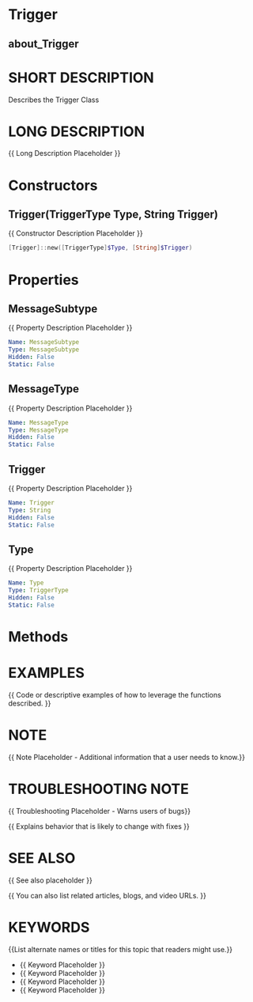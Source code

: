 # Trigger
## about_Trigger

# SHORT DESCRIPTION
Describes the Trigger Class

# LONG DESCRIPTION
{{ Long Description Placeholder }}


# Constructors
## Trigger(TriggerType Type, String Trigger)
{{ Constructor Description Placeholder }}

```powershell
[Trigger]::new([TriggerType]$Type, [String]$Trigger)
```


# Properties
## MessageSubtype
{{ Property Description Placeholder }}

```yaml
Name: MessageSubtype
Type: MessageSubtype
Hidden: False
Static: False
```

## MessageType
{{ Property Description Placeholder }}

```yaml
Name: MessageType
Type: MessageType
Hidden: False
Static: False
```

## Trigger
{{ Property Description Placeholder }}

```yaml
Name: Trigger
Type: String
Hidden: False
Static: False
```

## Type
{{ Property Description Placeholder }}

```yaml
Name: Type
Type: TriggerType
Hidden: False
Static: False
```


# Methods

# EXAMPLES
{{ Code or descriptive examples of how to leverage the functions described. }}

# NOTE
{{ Note Placeholder - Additional information that a user needs to know.}}

# TROUBLESHOOTING NOTE
{{ Troubleshooting Placeholder - Warns users of bugs}}

{{ Explains behavior that is likely to change with fixes }}

# SEE ALSO
{{ See also placeholder }}

{{ You can also list related articles, blogs, and video URLs. }}

# KEYWORDS
{{List alternate names or titles for this topic that readers might use.}}

- {{ Keyword Placeholder }}
- {{ Keyword Placeholder }}
- {{ Keyword Placeholder }}
- {{ Keyword Placeholder }}    


